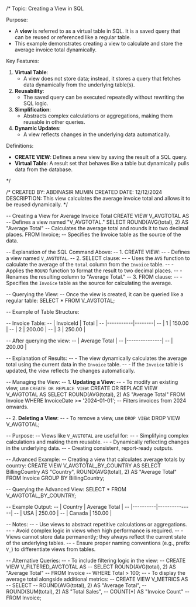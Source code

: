 /*
Topic: Creating a View in SQL

Purpose:
- A **view** is referred to as a virtual table in SQL. It is a saved query that can be reused or referenced like a regular table.
- This example demonstrates creating a view to calculate and store the average invoice total dynamically.

Key Features:
1. **Virtual Table**:
   - A view does not store data; instead, it stores a query that fetches data dynamically from the underlying table(s).
2. **Reusability**:
   - The saved query can be executed repeatedly without rewriting the SQL logic.
3. **Simplification**:
   - Abstracts complex calculations or aggregations, making them reusable in other queries.
4. **Dynamic Updates**:
   - A view reflects changes in the underlying data automatically.

Definitions:
- **CREATE VIEW**: Defines a new view by saving the result of a SQL query.
- **Virtual Table**: A result set that behaves like a table but dynamically pulls data from the database.

*/

/*
CREATED BY: ABDINASIR MUMIN
CREATED DATE: 12/12/2024
DESCRIPTION: This view calculates the average invoice total and allows it to be reused dynamically.
*/

-- Creating a View for Average Invoice Total
CREATE VIEW V_AVGTOTAL AS                -- Defines a view named "V_AVGTOTAL."
SELECT
    ROUND(AVG(total), 2) AS "Average Total" -- Calculates the average total and rounds it to two decimal places.
FROM
    Invoice;                             -- Specifies the Invoice table as the source of the data.

-- Explanation of the SQL Command Above:
-- 1. CREATE VIEW:
--    - Defines a view named `V_AVGTOTAL`.
-- 2. SELECT clause:
--    - Uses the `AVG` function to calculate the average of the `total` column from the `Invoice` table.
--    - Applies the `ROUND` function to format the result to two decimal places.
--    - Renames the resulting column to "Average Total."
-- 3. FROM clause:
--    - Specifies the `Invoice` table as the source for calculating the average.

-- Querying the View:
-- Once the view is created, it can be queried like a regular table:
SELECT * FROM V_AVGTOTAL;

-- Example of Table Structure:

-- Invoice Table:
-- | InvoiceId | Total  |
-- |-----------|--------|
-- | 1         | 150.00 |
-- | 2         | 200.00 |
-- | 3         | 250.00 |

-- After querying the view:
-- | Average Total |
-- |---------------|
-- | 200.00        |

-- Explanation of Results:
-- - The view dynamically calculates the average total using the current data in the `Invoice` table.
-- - If the `Invoice` table is updated, the view reflects the changes automatically.

-- Managing the View:
-- 1. **Updating a View**:
--    - To modify an existing view, use `CREATE OR REPLACE VIEW`:
CREATE OR REPLACE VIEW V_AVGTOTAL AS
SELECT
    ROUND(AVG(total), 2) AS "Average Total"
FROM
    Invoice
WHERE
    InvoiceDate >= '2024-01-01'; -- Filters invoices from 2024 onwards.

-- 2. **Deleting a View**:
--    - To remove a view, use `DROP VIEW`:
DROP VIEW V_AVGTOTAL;

-- Purpose:
-- Views like `V_AVGTOTAL` are useful for:
-- - Simplifying complex calculations and making them reusable.
-- - Dynamically reflecting changes in the underlying data.
-- - Creating consistent, report-ready outputs.

-- Advanced Example:
-- Creating a view that calculates average totals by country:
CREATE VIEW V_AVGTOTAL_BY_COUNTRY AS
SELECT
    BillingCountry AS "Country",
    ROUND(AVG(total), 2) AS "Average Total"
FROM
    Invoice
GROUP BY
    BillingCountry;

-- Querying the Advanced View:
SELECT * FROM V_AVGTOTAL_BY_COUNTRY;

-- Example Output:
-- | Country  | Average Total |
-- |----------|---------------|
-- | USA      | 250.00        |
-- | Canada   | 150.00        |

-- Notes:
-- - Use views to abstract repetitive calculations or aggregations.
-- - Avoid complex logic in views when high performance is required.
-- - Views cannot store data permanently; they always reflect the current state of the underlying tables.
-- - Ensure proper naming conventions (e.g., prefix `V_`) to differentiate views from tables.

-- Alternative Queries:
-- - To include filtering logic in the view:
--   CREATE VIEW V_FILTERED_AVGTOTAL AS
--   SELECT ROUND(AVG(total), 2) AS "Average Total"
--   FROM Invoice
--   WHERE Total > 100;
-- - To display the average total alongside additional metrics:
--   CREATE VIEW V_METRICS AS
--   SELECT
--       ROUND(AVG(total), 2) AS "Average Total",
--       ROUND(SUM(total), 2) AS "Total Sales",
--       COUNT(*) AS "Invoice Count"
--   FROM Invoice;
